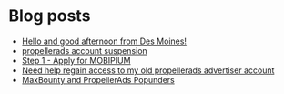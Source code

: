 # Blog posts
<!-- BLOG-POST-LIST:START -->
- [Hello and good afternoon from Des Moines!](https://afflift.com/f/threads/hello-and-good-afternoon-from-des-moines.10340/)
- [propellerads account suspension](https://afflift.com/f/threads/propellerads-account-suspension.10339/)
- [Step 1 - Apply for MOBIPIUM](https://afflift.com/f/threads/step-1-apply-for-mobipium.2938/)
- [Need help regain access to my old propellerads advertiser account](https://afflift.com/f/threads/need-help-regain-access-to-my-old-propellerads-advertiser-account.10033/)
- [MaxBounty and PropellerAds Popunders](https://afflift.com/f/threads/maxbounty-and-propellerads-popunders.10320/)
<!-- BLOG-POST-LIST:END -->

